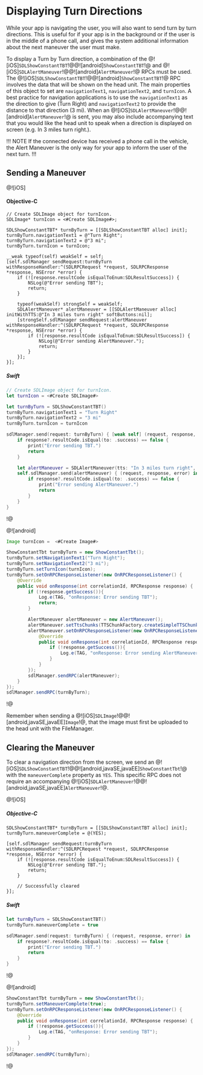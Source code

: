 # Displaying Turn Directions
While your app is navigating the user, you will also want to send turn by turn directions. This is useful for if your app is in the background or if the user is in the middle of a phone call, and gives the system additional information about the next maneuver the user must make.

To display a Turn by Turn direction, a combination of the @![iOS]`SDLShowConstantTBT`!@@![android]`ShowConstantTBT`!@ and @![iOS]`SDLAlertManeuver`!@@![android]`AlertManeuver`!@ RPCs must be used. The @![iOS]`SDLShowConstantTBT`!@@![android]`ShowConstantTBT`!@ RPC involves the data that will be shown on the head unit. The main properties of this object to set are `navigationText1`, `navigationText2`, and `turnIcon`. A best practice for navigation applications is to use the `navigationText1` as the direction to give (Turn Right) and `navigationText2` to provide the distance to that direction (3 mi). When an @![iOS]`SDLAlertManeuver`!@@![android]`AlertManeuver`!@ is sent, you may also include accompanying text that you would like the head unit to speak when a direction is displayed on screen (e.g. In 3 miles turn right.).

!!! NOTE
If the connected device has received a phone call in the vehicle, the Alert Maneuver is the only way for your app to inform the user of the next turn.
!!!

## Sending a Maneuver

@![iOS]
#### Objective-C
```objc
// Create SDLImage object for turnIcon.
SDLImage* turnIcon = <#Create SDLImage#>;

SDLShowConstantTBT* turnByTurn = [[SDLShowConstantTBT alloc] init];
turnByTurn.navigationText1 = @"Turn Right";
turnByTurn.navigationText2 = @"3 mi";
turnByTurn.turnIcon = turnIcon;

__weak typeof(self) weakSelf = self;
[self.sdlManager sendRequest:turnByTurn withResponseHandler:^(SDLRPCRequest *request, SDLRPCResponse *response, NSError *error) {
    if (![response.resultCode isEqualToEnum:SDLResultSuccess]) {
        NSLog(@"Error sending TBT");
        return;
    }

    typeof(weakSelf) strongSelf = weakSelf;
    SDLAlertManeuver* alertManeuver = [[SDLAlertManeuver alloc] initWithTTS:@"In 3 miles turn right" softButtons:nil];
    [strongSelf.sdlManager sendRequest:alertManeuver withResponseHandler:^(SDLRPCRequest *request, SDLRPCResponse *response, NSError *error) {
        if (![response.resultCode isEqualToEnum:SDLResultSuccess]) {
            NSLog(@"Error sending AlertManeuver.");
            return;
        }
    }];
}];
```

##### Swift
```swift
// Create SDLImage object for turnIcon.
let turnIcon = <#Create SDLImage#>

let turnByTurn = SDLShowConstantTBT()
turnByTurn.navigationText1 = "Turn Right"
turnByTurn.navigationText2 = "3 mi"
turnByTurn.turnIcon = turnIcon

sdlManager.send(request: turnByTurn) { [weak self] (request, response, error) in
    if response?.resultCode.isEqual(to: .success) == false {
        print("Error sending TBT.")
        return
    }

    let alertManeuver = SDLAlertManeuver(tts: "In 3 miles turn right", softButtons: nil)
    self.sdlManager.send(alertManeuver) { (request, response, error) in
        if response?.resultCode.isEqual(to: .success) == false {
            print("Error sending AlertManeuver.")
            return
        }
    }
}
```
!@

@![android]
```java
Image turnIcon =  <#Create Image#>

ShowConstantTbt turnByTurn = new ShowConstantTbt();
turnByTurn.setNavigationText1("Turn Right");
turnByTurn.setNavigationText2("3 mi");
turnByTurn.setTurnIcon(turnIcon);
turnByTurn.setOnRPCResponseListener(new OnRPCResponseListener() {
    @Override
    public void onResponse(int correlationId, RPCResponse response) {
        if (!response.getSuccess()){
            Log.e(TAG, "onResponse: Error sending TBT");
            return;
        }

        AlertManeuver alertManeuver = new AlertManeuver();
        alertManeuver.setTtsChunks(TTSChunkFactory.createSimpleTTSChunks("In 3 miles turn right"));
        alertManeuver.setOnRPCResponseListener(new OnRPCResponseListener() {
            @Override
            public void onResponse(int correlationId, RPCResponse response) {
                if (!response.getSuccess()){
                    Log.e(TAG, "onResponse: Error sending AlertManeuver");
                }
            }
        });
        sdlManager.sendRPC(alertManeuver);
    }
});
sdlManager.sendRPC(turnByTurn);
```
!@

Remember when sending a @![iOS]`SDLImage`!@@![android,javaSE,javaEE]`Image`!@, that the image must first be uploaded to the head unit with the FileManager.

## Clearing the Maneuver
To clear a navigation direction from the screen, we send an @![iOS]`SDLShowConstantTBT`!@@![android,javaSE,javaEE]`ShowConstantTbt`!@ with the `maneuverComplete` property as `YES`. This specific RPC does not require an accompanying @![iOS]`SDLAlertManeuver`!@@![android,javaSE,javaEE]`AlertManeuver`!@.

@![iOS]
##### Objective-C
```objc
SDLShowConstantTBT* turnByTurn = [[SDLShowConstantTBT alloc] init];
turnByTurn.maneuverComplete = @(YES);

[self.sdlManager sendRequest:turnByTurn withResponseHandler:^(SDLRPCRequest *request, SDLRPCResponse *response, NSError *error) {
    if (![response.resultCode isEqualToEnum:SDLResultSuccess]) {
        NSLog(@"Error sending TBT.");
        return;
    }

    // Successfully cleared
}];
```

##### Swift
```swift
let turnByTurn = SDLShowConstantTBT()
turnByTurn.maneuverComplete = true

sdlManager.send(request: turnByTurn) { (request, response, error) in
    if response?.resultCode.isEqual(to: .success) == false {
        print("Error sending TBT.")
        return
    }
}
```
!@

@![android]
```java
ShowConstantTbt turnByTurn = new ShowConstantTbt();
turnByTurn.setManeuverComplete(true);
turnByTurn.setOnRPCResponseListener(new OnRPCResponseListener() {
    @Override
    public void onResponse(int correlationId, RPCResponse response) {
        if (!response.getSuccess()){
            Log.e(TAG, "onResponse: Error sending TBT");
        }
    }
});
sdlManager.sendRPC(turnByTurn);
```
!@
